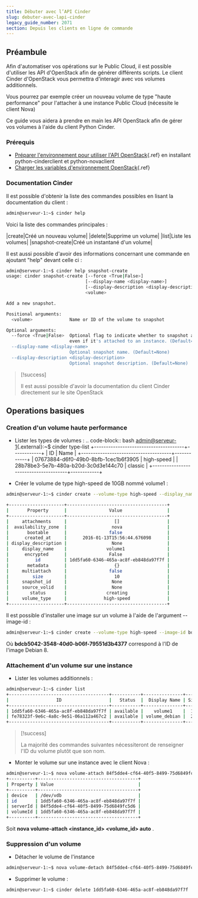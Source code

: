 ```yaml
---
title: Débuter avec l’API Cinder
slug: debuter-avec-lapi-cinder
legacy_guide_number: 2071
section: Depuis les clients en ligne de commande
---
```



## Préambule
Afin d'automatiser vos opérations sur le Public Cloud, il est possible d'utiliser les API d'OpenStack afin de générer différents scripts. Le client Cinder d'OpenStack vous permettra d'interagir avec vos volumes additionnels.

Vous pourrez par exemple créer un nouveau volume de type "haute performance" pour l'attacher à une instance Public Cloud (nécessite le client Nova)

Ce guide vous aidera à prendre en main les API OpenStack afin de gérer vos volumes à l'aide du client Python Cinder.


### Prérequis
- [Préparer l'environnement pour utiliser l'API OpenStack]({legacy}1851){.ref} en installant python-cinderclient et python-novaclient
- [Charger les variables d'environnement OpenStack]({legacy}1852){.ref}


### Documentation Cinder
Il est possible d'obtenir la liste des commandes possibles en lisant la documentation du client :


```bash
admin@serveur-1:~$ cinder help
```

Voici la liste des commandes principales :


|create|Créé un nouveau volume|
|delete|Supprime un volume|
|list|Liste les volumes|
|snapshot-create|Créé un instantané d'un volume|

Il est aussi possible d'avoir des informations concernant une commande en ajoutant "help" devant celle ci :


```bash
admin@serveur-1:~$ cinder help snapshot-create
usage: cinder snapshot-create [--force <True|False>]
                              [--display-name <display-name>]
                              [--display-description <display-description>]
                              <volume>

Add a new snapshot.

Positional arguments:
  <volume>              Name or ID of the volume to snapshot

Optional arguments:
  --force <True|False>  Optional flag to indicate whether to snapshot a volume
                        even if it's attached to an instance. (Default=False)
  --display-name <display-name>
                        Optional snapshot name. (Default=None)
  --display-description <display-description>
                        Optional snapshot description. (Default=None)
```



> [!success]
>
> Il est aussi possible d'avoir la documentation du client Cinder directement sur
> le site OpenStack
> 


## Operations basiques

### Creation d'un volume haute performance
- Lister les types de volumes : .. code-block:: bash
[admin@serveur-1](mailto:admin@serveur-1){.external}:~$ cinder type-list +--------------------------------------+------------+ |                  ID                  |    Name    | +--------------------------------------+------------+ | 07673884-d6f0-49b0-8bfb-1cec1b6f3905 | high-speed | | 28b78be3-5e7b-480a-b20d-3c0d3e144c70 |  classic   | +--------------------------------------+------------+

- Créer le volume de type high-speed de 10GB nommé volume1 :

```bash
admin@serveur-1:~$ cinder create --volume-type high-speed --display_name volume1 10

+---------------------+--------------------------------------+
|       Property      |                Value                 |
+---------------------+--------------------------------------+
|     attachments     |                  []                  |
|  availability_zone  |                 nova                 |
|       bootable      |                false                 |
|      created_at     |      2016-01-13T15:56:44.676098      |
| display_description |                 None                 |
|     display_name    |               volume1                |
|      encrypted      |                False                 |
|          id         | 1dd5fa60-6346-465a-ac8f-eb848da97f7f |
|       metadata      |                  {}                  |
|     multiattach     |                false                 |
|         size        |                  10                  |
|     snapshot_id     |                 None                 |
|     source_volid    |                 None                 |
|        status       |               creating               |
|     volume_type     |              high-speed              |
+---------------------+--------------------------------------+
```


Il est possible d'installer une image sur un volume à l'aide de l'argument --image-id :


```bash
admin@serveur-1:~$ cinder create --volume-type high-speed --image-id bdcb5042-3548-40d0-b06f-79551d3b4377 --display_name volume_debian 20
```

Où  **bdcb5042-3548-40d0-b06f-79551d3b4377**  correspond à l'ID de l'image Debian 8.


### Attachement d'un volume sur une instance
- Lister les volumes additionnels :

```bash
admin@serveur-1:~$ cinder list
+--------------------------------------+-----------+---------------+------+-------------+----------+---------------------+
|                  ID                  |   Status  |  Display Name | Size | Volume Type | Bootable |     Attached to     |
+--------------------------------------+-----------+---------------+------+-------------+----------+---------------------+
| 1dd5fa60-6346-465a-ac8f-eb848da97f7f | available |    volume1    |  10  |  high-speed |  false   |                     |
| fe78323f-9e6c-4a8c-9e51-06a112a467c2 | available | volume_debian |  20  |  high-speed |   true   |                     |
+--------------------------------------+-----------+---------------+------+-------------+----------+---------------------+
```




> [!success]
>
> La majorité des commandes suivantes nécessiteront de renseigner l'ID du volume
> plutôt que son nom.
> 

- Monter le volume sur une instance avec le client Nova :

```bash
admin@serveur-1:~$ nova volume-attach 84f5dde4-cf64-40f5-8499-75d6849fc5d6 1dd5fa60-6346-465a-ac8f-eb848da97f7f auto
+----------+--------------------------------------+
| Property | Value                                |
+----------+--------------------------------------+
| device   | /dev/vdb                             |
| id       | 1dd5fa60-6346-465a-ac8f-eb848da97f7f |
| serverId | 84f5dde4-cf64-40f5-8499-75d6849fc5d6 |
| volumeId | 1dd5fa60-6346-465a-ac8f-eb848da97f7f |
+----------+--------------------------------------+
```


Soit  **nova volume-attach <instance_id> <volume_id> auto** .


### Suppression d'un volume
- Détacher le volume de l'instance

```bash
admin@serveur-1:~$ nova volume-detach 84f5dde4-cf64-40f5-8499-75d6849fc5d6 1dd5fa60-6346-465a-ac8f-eb848da97f7f
```

- Supprimer le volume :

```bash
admin@serveur-1:~$ cinder delete 1dd5fa60-6346-465a-ac8f-eb848da97f7f
```